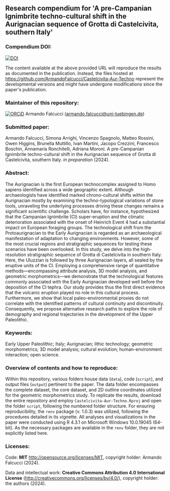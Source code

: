 
## Research compendium for 'A pre-Campanian Ignimbrite techno-cultural shift in the Aurignacian sequence of Grotta di Castelcivita, southern Italy' 

### Compendium DOI:

[![DOI](https://zenodo.org/badge/DOI/ADDDOI.svg)](https://doi.org/ADDLINK)

The content available at the above provided URL will reproduce the results as documented in the publication. Instead, the files hosted at <https://github.com/ArmandoFalcucci/Castelcivita-Aur-Techno> represent the developmental versions and might have undergone modifications since the paper's publication.

### Maintainer of this repository:

[![ORCiD](https://img.shields.io/badge/ORCiD-0000--0002--3255--1005-green.svg)](https://orcid.org/0000-0002-3255-1005) Armando Falcucci (<armando.falcucci@uni-tuebingen.de>) 

### Submitted paper:

Armando Falcucci, Simona Arrighi, Vincenzo Spagnolo, Matteo Rossini, Owen Higgins, Brunella Muttillo, Ivan Martini, Jacopo Crezzini, Francesco Boschin, Annamaria Ronchitelli, Adriana Moroni. A pre-Campanian Ignimbrite techno-cultural shift in the Aurignacian sequence of Grotta di Castelcivita, southern Italy. _in preparation_ (2024).

### Abstract:

The Aurignacian is the first European technocomplex assigned to Homo sapiens identified across a wide geographic extent. Although archaeologists have identified marked chrono-cultural shifts within the Aurignacian mostly by examining the techno-typological variations of stone tools, unraveling the underlying processes driving these changes remains a significant scientific challenge. Scholars have, for instance, hypothesized that the Campanian Ignimbrite (CI) super-eruption and the climatic deterioration associated with the onset of Heinrich Event 4 had a substantial impact on European foraging groups. The technological shift from the Protoaurignacian to the Early Aurignacian is regarded as an archaeological manifestation of adaptation to changing environments. However, some of the most crucial regions and stratigraphic sequences for testing these scenarios have been overlooked. In this study, we delve into the high-resolution stratigraphic sequence of Grotta di Castelcivita in southern Italy. Here, the Uluzzian is followed by three Aurignacian layers, all sealed by the eruptive units of the CI. Employing a comprehensive range of quantitative methods—encompassing attribute analysis, 3D model analysis, and geometric morphometrics—we demonstrate that the technological features commonly associated with the Early Aurignacian developed well before the deposition of the CI tephra. Our study provides thus the first direct evidence that the volcanic eruption played no role in this cultural process. Furthermore, we show that local paleo-environmental proxies do not correlate with the identified patterns of cultural continuity and discontinuity. Consequently, we propose alternative research paths to explore the role of demography and regional trajectories in the development of the Upper Paleolithic.

### Keywords:

Early Upper Paleolithic; Italy; Aurignacian; lithic technology; geometric morphometrics; 3D model analysis; cultural evolution; human-environment interaction; open science.

### Overview of contents and how to reproduce:

Within this repository, various folders house data (`data`), code (`script`), and output files (`output`) pertinent to the paper. The data folder encompasses the complete dataset, the core dataset, and 2D outline coordinates utilized for the geometric morphometrics study. To replicate the results, download the entire repository and employ `Castelcivita-Aur-Techno.Rproj` and open the folder `script`, following the numbered folder structure. For ensuring reproducibility, the `renv` package (v. 1.0.3) was utilized, following the procedures detailed in its vignette. All analyses and visualizations in the paper were conducted using R 4.3.1 on Microsoft Windows 10.0.19045 (64-bit). As the necessary packages are available in the `renv` folder, they are not explicitly listed here.

### Licenses:

Code: __MIT__ <http://opensource.org/licenses/MIT>, copyright holder: Armando Falcucci (2024).

Data and intellectual work: __Creative Commons Attribution 4.0 International License__ (http://creativecommons.org/licenses/by/4.0/), copyright holder: the authors (2024).